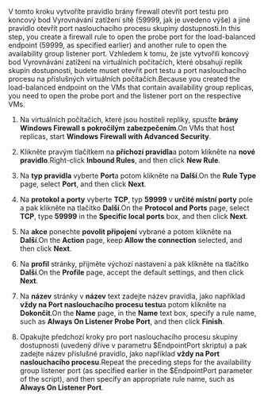 <span data-ttu-id="459f6-101">V tomto kroku vytvoříte pravidlo brány firewall otevřít port testu pro koncový bod Vyrovnávání zatížení sítě (59999, jak je uvedeno výše) a jiné pravidlo otevřít port naslouchacího procesu skupiny dostupnosti.</span><span class="sxs-lookup"><span data-stu-id="459f6-101">In this step, you create a firewall rule to open the probe port for the load-balanced endpoint (59999, as specified earlier) and another rule to open the availability group listener port.</span></span> <span data-ttu-id="459f6-102">Vzhledem k tomu, že jste vytvořili koncový bod Vyrovnávání zatížení na virtuálních počítačích, které obsahují replik skupin dostupnosti, budete muset otevřít port testu a port naslouchacího procesu na příslušných virtuálních počítačích.</span><span class="sxs-lookup"><span data-stu-id="459f6-102">Because you created the load-balanced endpoint on the VMs that contain availability group replicas, you need to open the probe port and the listener port on the respective VMs.</span></span>

1. <span data-ttu-id="459f6-103">Na virtuálních počítačích, které jsou hostiteli repliky, spusťte **brány Windows Firewall s pokročilým zabezpečením**.</span><span class="sxs-lookup"><span data-stu-id="459f6-103">On VMs that host replicas, start **Windows Firewall with Advanced Security**.</span></span>

2. <span data-ttu-id="459f6-104">Klikněte pravým tlačítkem na **příchozí pravidla**a potom klikněte na **nové pravidlo**.</span><span class="sxs-lookup"><span data-stu-id="459f6-104">Right-click **Inbound Rules**, and then click **New Rule**.</span></span>

3. <span data-ttu-id="459f6-105">Na **typ pravidla** vyberte **Port**a potom klikněte na **Další**.</span><span class="sxs-lookup"><span data-stu-id="459f6-105">On the **Rule Type** page, select **Port**, and then click **Next**.</span></span>

4. <span data-ttu-id="459f6-106">Na **protokol a porty** vyberte **TCP**, typ **59999** v **určité místní porty** pole a pak klikněte na tlačítko  **Další**.</span><span class="sxs-lookup"><span data-stu-id="459f6-106">On the **Protocol and Ports** page, select **TCP**, type **59999** in the **Specific local ports** box, and then click **Next**.</span></span>

5. <span data-ttu-id="459f6-107">Na **akce** ponechte **povolit připojení** vybrané a potom klikněte na **Další**.</span><span class="sxs-lookup"><span data-stu-id="459f6-107">On the **Action** page, keep **Allow the connection** selected, and then click **Next**.</span></span>

6. <span data-ttu-id="459f6-108">Na **profil** stránky, přijměte výchozí nastavení a pak klikněte na tlačítko **Další**.</span><span class="sxs-lookup"><span data-stu-id="459f6-108">On the **Profile** page, accept the default settings, and then click **Next**.</span></span>

7. <span data-ttu-id="459f6-109">Na **název** stránky v **název** text zadejte název pravidla, jako například **vždy na Port naslouchacího procesu testu**a potom klikněte na **Dokončit**.</span><span class="sxs-lookup"><span data-stu-id="459f6-109">On the **Name** page, in the **Name** text box, specify a rule name, such as **Always On Listener Probe Port**, and then click **Finish**.</span></span>

8. <span data-ttu-id="459f6-110">Opakujte předchozí kroky pro port naslouchacího procesu skupiny dostupnosti (uvedený dříve v parametru $EndpointPort skriptu) a pak zadejte název příslušné pravidlo, jako například **vždy na Port naslouchacího procesu**.</span><span class="sxs-lookup"><span data-stu-id="459f6-110">Repeat the preceding steps for the availability group listener port (as specified earlier in the $EndpointPort parameter of the script), and then specify an appropriate rule name, such as **Always On Listener Port**.</span></span>

